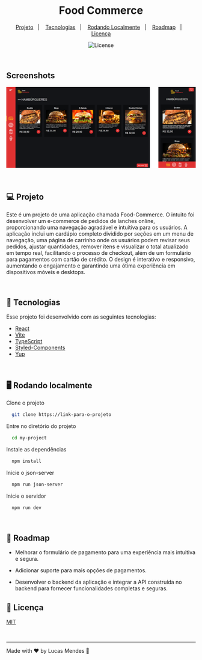 <h1 align="center"> Food Commerce </h1>

<p align="center">
  <a href="#-projeto">Projeto</a>&nbsp;&nbsp;&nbsp;|&nbsp;&nbsp;&nbsp;
  <a href="#-tecnologias">Tecnologias</a>&nbsp;&nbsp;&nbsp;|&nbsp;&nbsp;&nbsp;
  <a href="#-rodando localmente">Rodando Localmente</a>&nbsp;&nbsp;&nbsp;|&nbsp;&nbsp;&nbsp;
  <a href="#-roadmap">Roadmap</a>&nbsp;&nbsp;&nbsp;|&nbsp;&nbsp;&nbsp;
  <a href="#-licença">Licença</a>
</p>

<p align="center">
  <img alt="License" src="https://img.shields.io/static/v1?label=license&message=MIT&color=49AA26&labelColor=000000">
</p>

<br>

## Screenshots

![App Screenshot](project.png)

<br>

## 💻 Projeto

Este é um projeto de uma aplicação chamada Food-Commerce. O intuito foi desenvolver um e-commerce de pedidos de lanches online, proporcionando uma navegação agradável e intuitiva para os usuários. A aplicação inclui um cardápio completo dividido por seções em um menu de navegação, uma página de carrinho onde os usuários podem revisar seus pedidos, ajustar quantidades, remover itens e visualizar o total atualizado em tempo real, facilitando o processo de checkout, além de um formulário para pagamentos com cartão de crédito. O design é interativo e responsivo, aumentando o engajamento e garantindo uma ótima experiência em dispositivos móveis e desktops.

<br>

## 🚀 Tecnologias

Esse projeto foi desenvolvido com as seguintes tecnologias:

-  [React](https://reactjs.org/)
-  [Vite](https://vitejs.dev/)
-  [TypeScript](https://www.typescriptlang.org/)
-  [Styled-Components](https://styled-components.com/)
-  [Yup](https://github.com/jquense/yup)

<br>

## 🖥️ Rodando localmente

Clone o projeto

```bash
  git clone https://link-para-o-projeto
```

Entre no diretório do projeto

```bash
  cd my-project
```

Instale as dependências

```bash
  npm install
```

Inicie o json-server

```bash
  npm run json-server
```

Inicie o servidor

```bash
  npm run dev
```

<br>

## 📝 Roadmap

-  Melhorar o formulário de pagamento para uma experiência mais intuitiva e segura.

-  Adicionar suporte para mais opções de pagamentos.

-  Desenvolver o backend da aplicação e integrar a API construída no backend para fornecer funcionalidades completas e seguras.

## 📜 Licença

[MIT](https://choosealicense.com/licenses/mit/)

<br>

---

Made with ♥ by Lucas Mendes :wave:
